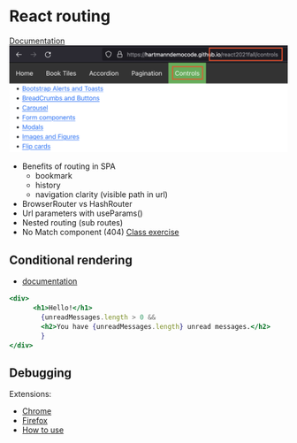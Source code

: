 # React routing
[Documentation](https://reactrouter.com/web/guides/quick-start)
![](images/routing1.png)
- Benefits of routing in SPA
    - bookmark
    - history
    - navigation clarity (visible path in url)
- BrowserRouter vs HashRouter
- Url parameters with useParams()
- Nested routing (sub routes)
- No Match component (404)
[Class exercise](https://docs.google.com/document/d/1XhNR0wlyeIQHrm8TZslzHVtub4WltW56oCti8Kn4a4M/edit?usp=sharing)
## Conditional rendering
- [documentation](https://reactjs.org/docs/conditional-rendering.html)
```jsx
<div>
      <h1>Hello!</h1>
        {unreadMessages.length > 0 &&        
        <h2>You have {unreadMessages.length} unread messages.</h2>      
        }
</div>
```

## Debugging
Extensions:
- [Chrome](https://chrome.google.com/webstore/detail/react-developer-tools/fmkadmapgofadopljbjfkapdkoienihi?hl=en)
- [Firefox](https://addons.mozilla.org/en-US/firefox/addon/react-devtools/)
- [How to use](https://hacks.mozilla.org/2017/07/debug-react-redux-firefox-add-ons/)
